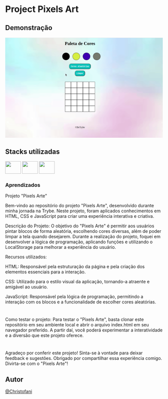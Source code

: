 # Project Pixels Art

## Demonstração

<img src="assets/pixelart.gif" />

## Stacks utílizadas  
<div>
   <img width="50" height="40" src="https://cdn.jsdelivr.net/gh/devicons/devicon/icons/javascript/javascript-original.svg" />
   <img width="50" height="40" src="https://cdn.jsdelivr.net/gh/devicons/devicon/icons/html5/html5-original.svg" />
   <img width="50" height="40" src="https://cdn.jsdelivr.net/gh/devicons/devicon/icons/css3/css3-original.svg" />
</div>

### Aprendizados


Projeto "Pixels Arte"

Bem-vindo ao repositório do projeto "Pixels Arte", desenvolvido durante minha jornada na Trybe. Neste projeto, foram aplicados conhecimentos em HTML, CSS e JavaScript para criar uma experiência interativa e criativa.

Descrição do Projeto:
O objetivo do "Pixels Arte" é permitir aos usuários pintar blocos de forma aleatória, escolhendo cores diversas, além de poder limpar a tela quando desejarem. Durante a realização do projeto, foquei em desenvolver a lógica de programação, aplicando funções e utilizando o LocalStorage para melhorar a experiência do usuário.

Recursos utilizados:

HTML: Responsável pela estruturação da página e pela criação dos elementos essenciais para a interação.

CSS: Utilizado para o estilo visual da aplicação, tornando-a atraente e amigável ao usuário.

JavaScript: Responsável pela lógica de programação, permitindo a interação com os blocos e a funcionalidade de escolher cores aleatórias.
# 
Como testar o projeto:
Para testar o "Pixels Arte", basta clonar este repositório em seu ambiente local e abrir o arquivo index.html em seu navegador preferido. A partir daí, você poderá experimentar a interatividade e a diversão que este projeto oferece.
#

Agradeço por conferir este projeto! Sinta-se à vontade para deixar feedback e sugestões. Obrigado por compartilhar essa experiência comigo. Divirta-se com o "Pixels Arte"!

## Autor

[@Christofani](https://github.com/Christofani)
